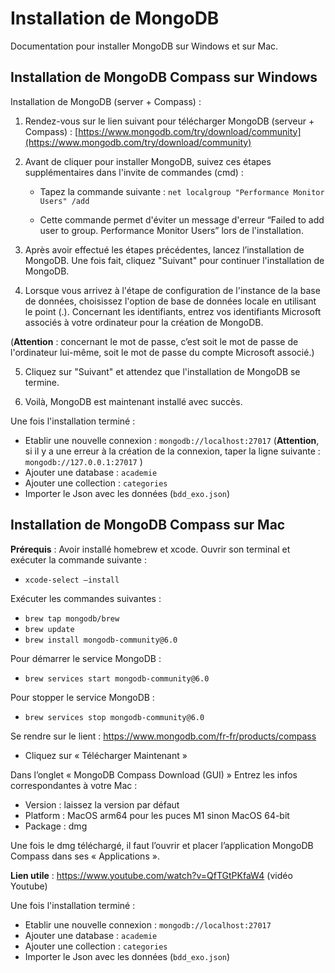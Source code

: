 # Installation de MongoDB

Documentation pour installer MongoDB sur Windows et sur Mac.

## Installation de MongoDB Compass sur Windows

Installation de MongoDB (server + Compass) :

1.  Rendez-vous sur le lien suivant pour télécharger MongoDB (serveur + Compass) : [https://www.mongodb.com/try/download/community](https://www.mongodb.com/try/download/community)
    
2.  Avant de cliquer pour installer MongoDB, suivez ces étapes supplémentaires dans l'invite de commandes (cmd) :

    -   Tapez la commande suivante : `net localgroup "Performance Monitor Users" /add`
        
    -   Cette commande permet d'éviter un message d'erreur “Failed to add user to group. Performance Monitor Users” lors de l'installation.

4.  Après avoir effectué les étapes précédentes, lancez l’installation de MongoDB. Une fois fait, cliquez "Suivant" pour continuer l'installation de MongoDB.
    
5.  Lorsque vous arrivez à l'étape de configuration de l'instance de la base de données, choisissez l'option de base de données locale en utilisant le point (.). Concernant les identifiants, entrez vos identifiants Microsoft associés à votre ordinateur pour la création de MongoDB.
    
(**Attention** : concernant le mot de passe, c’est soit le mot de passe de l'ordinateur lui-même, soit le mot de passe du compte Microsoft associé.)

5.  Cliquez sur "Suivant" et attendez que l'installation de MongoDB se termine.
    
6.  Voilà, MongoDB est maintenant installé avec succès.

Une fois l'installation terminé :
- Etablir une nouvelle connexion : `mongodb://localhost:27017`
(**Attention**, si il y a une erreur à la création de la connexion, taper la ligne suivante : `mongodb://127.0.0.1:27017` )
- Ajouter une database : `academie`
- Ajouter une collection : `categories`
- Importer le Json avec les données (`bdd_exo.json`)

## Installation de MongoDB Compass sur Mac

**Prérequis** :
Avoir installé homebrew et xcode.
Ouvrir son terminal et exécuter la commande suivante :
-	`xcode-select –install`

Exécuter les commandes suivantes :
-	`brew tap mongodb/brew`
-	`brew update`
-	`brew install mongodb-community@6.0`

Pour démarrer le service MongoDB :
-	`brew services start mongodb-community@6.0`

Pour stopper le service MongoDB :
-	`brew services stop mongodb-community@6.0`

Se rendre sur le lient : https://www.mongodb.com/fr-fr/products/compass
-	Cliquez sur « Télécharger Maintenant »

Dans l’onglet « MongoDB Compass Download (GUI) »
Entrez les infos correspondantes à votre Mac : 
-	Version : laissez la version par défaut 
-	Platform : MacOS arm64 pour les puces M1 sinon MacOS 64-bit
-	Package : dmg

Une fois le dmg téléchargé, il faut l’ouvrir et placer l’application MongoDB Compass dans ses « Applications ».

**Lien utile** :
https://www.youtube.com/watch?v=QfTGtPKfaW4 (vidéo Youtube)

Une fois l'installation terminé :
- Etablir une nouvelle connexion : `mongodb://localhost:27017`
- Ajouter une database : `academie`
- Ajouter une collection : `categories`
- Importer le Json avec les données (`bdd_exo.json`)
